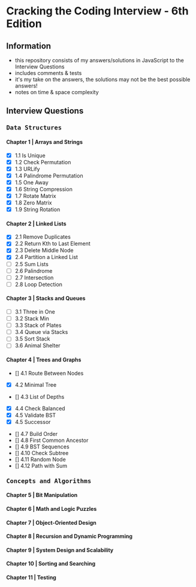 # Cracking the Coding Interview - 6th Edition

## Information

- this repository consists of my answers/solutions in JavaScript to the Interview Questions
- includes comments & tests
- it's my take on the answers, the solutions may not be the best possible answers!
- notes on time & space complexity

## Interview Questions

### <kbd>Data Structures</kbd>

#### Chapter 1 | Arrays and Strings

- [x] 1.1 Is Unique
- [x] 1.2 Check Permutation
- [x] 1.3 URLify
- [x] 1.4 Palindrome Permutation
- [x] 1.5 One Away
- [x] 1.6 String Compression
- [x] 1.7 Rotate Matrix
- [x] 1.8 Zero Matrix
- [x] 1.9 String Rotation

#### Chapter 2 | Linked Lists

- [x] 2.1 Remove Duplicates
- [x] 2.2 Return Kth to Last Element
- [x] 2.3 Delete Middle Node
- [x] 2.4 Partition a Linked List
- [ ] 2.5 Sum Lists
- [ ] 2.6 Palindrome
- [ ] 2.7 Intersection
- [ ] 2.8 Loop Detection

#### Chapter 3 | Stacks and Queues

- [ ] 3.1 Three in One
- [ ] 3.2 Stack Min
- [ ] 3.3 Stack of Plates
- [ ] 3.4 Queue via Stacks
- [ ] 3.5 Sort Stack
- [ ] 3.6 Animal Shelter

#### Chapter 4 | Trees and Graphs

- [] 4.1 Route Between Nodes
- [x] 4.2 Minimal Tree
- [] 4.3 List of Depths
- [x] 4.4 Check Balanced
- [x] 4.5 Validate BST
- [x] 4.5 Successor
- [] 4.7 Build Order
- [] 4.8 First Common Ancestor
- [] 4.9 BST Sequences
- [] 4.10 Check Subtree
- [] 4.11 Random Node
- [] 4.12 Path with Sum

### <kbd>Concepts and Algorithms</kbd>

#### Chapter 5 | Bit Manipulation

#### Chapter 6 | Math and Logic Puzzles

#### Chapter 7 | Object-Oriented Design

#### Chapter 8 | Recursion and Dynamic Programming

#### Chapter 9 | System Design and Scalability

#### Chapter 10 | Sorting and Searching

#### Chapter 11 | Testing
